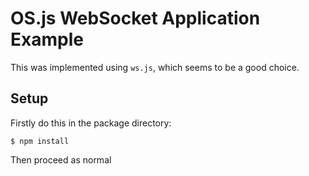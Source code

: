 # OS.js WebSocket Application Example

This was implemented using `ws.js`, which seems to be a good choice.

## Setup

Firstly do this in the package directory:

```
$ npm install
```

Then proceed as normal
